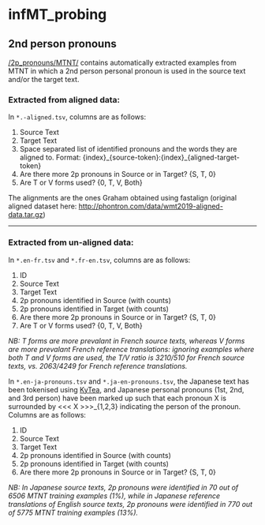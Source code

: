 # infMT_probing


## 2nd person pronouns

[/2p_pronouns/MTNT/](https://github.com/pjshoemark/infMT_probing/tree/master/2p_pronouns/MTNT) contains automatically extracted examples from MTNT in which a 2nd person personal pronoun is used in the source text and/or the target text.


### Extracted from aligned data:

In `*.-aligned.tsv`, columns are as follows:

1. Source Text 
2. Target Text
3. Space separated list of identified pronouns and the words they are aligned to. Format: {index}\_{source-token}:{index}\_{aligned-target-token}
5. Are there more 2p pronouns in Source or in Target? {S, T, 0}
6. Are T or V forms used? {0, T, V, Both}

The alignments are the ones Graham obtained using fastalign (original aligned dataset here: http://phontron.com/data/wmt2019-aligned-data.tar.gz)


<hr>

### Extracted from un-aligned data:

In `*.en-fr.tsv` and `*.fr-en.tsv`, columns are as follows:

1. ID  
2. Source Text 
3. Target Text
4. 2p pronouns identified in Source (with counts)
5. 2p pronouns identified in Target (with counts)
6. Are there more 2p pronouns in Source or in Target? {S, T, 0}
7. Are T or V forms used? {0, T, V, Both}

_NB: T forms are more prevalant in French source texts, whereas V forms are more prevalant French reference translations:
ignoring examples where both T and V forms are used, the T/V ratio is 3210/510 for French source texts, vs. 2063/4249 for French reference translations._


 


In `*.en-ja-pronouns.tsv` and `*.ja-en-pronouns.tsv`, the Japanese text has been tokenised using [KyTea](http://www.phontron.com/kytea/), and Japanese personal pronouns (1st, 2nd, and 3rd person) have been marked up such that each pronoun X is surrounded by <<< X >>>_{1,2,3} indicating the person of the pronoun. 
Columns are as follows:

1. ID  
2. Source Text 
3. Target Text
4. 2p pronouns identified in Source (with counts)
5. 2p pronouns identified in Target (with counts)
6. Are there more 2p pronouns in Source or in Target? {S, T, 0}


_NB: In Japanese source texts, 2p pronouns were identified in 70 out of 6506 MTNT training examples (1%), while in Japanese reference translations of English source texts, 2p pronouns were identified in 770 out of 5775 MTNT training examples (13%)._


